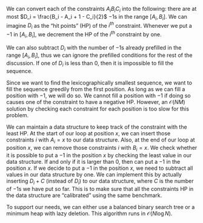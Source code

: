 We can convert each of the constraints $A_i B_i C_i$ into the following: there are at most $D_i = \frac{B_i - A_i + 1 - C_i}{2}$ $-1$s in the range $[A_i, B_i]$. We can imagine $D_i$ as the “hit points” (HP) of the $i^{th}$ constraint. Whenever we put a $-1$ in $[A_i, B_i]$, we decrement the HP of the $i^{th}$ constraint by one.

We can also subtract $D_i$ with the number of $-1$s already prefilled in the range $[A_i, B_i]$, thus we can ignore the prefilled conditions for the rest of the discussion. If one of $D_i$ is less than 0, then it is impossible to fill the sequence.

Since we want to find the lexicographically smallest sequence, we want to fill the sequence greedily from the first position. As long as we can fill a position with $-1$, we will do so. We cannot fill a position with $-1$ if doing so causes one of the constraint to have a negative HP. However, an $\mathcal{O}(NM)$ solution by checking each constraint for each position is too slow for this problem.

We can maintain a data structure to keep track of the constraint with the least HP. At the start of our loop at position $x$, we can insert those constraints $i$ with $A_i = x$ to our data structure. Also, at the end of our loop at position $x$, we can remove those constraints $i$ with $B_i = x$. We check whether it is possible to put a $-1$ in the position $x$ by checking the least value in our data structure. If and only if it is larger than 0, then can put a $-1$ in the position $x$. If we decide to put a $-1$ in the position $x$, we need to subtract all values in our data structure by one. We can implement this by actually inserting $D_i + C$ (instead of $D_i$) to our data structure, where $C$ is the number of $-1$s we have put so far. This is to make sure that all the constraints HP in the data structure are “calibrated” using the same benchmark.

To support our needs, we can either use a balanced binary search tree or a minimum heap with lazy deletion. This algorithm runs in $\mathcal{O}(N \log N)$.